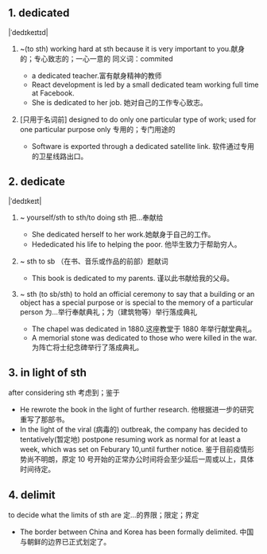 ## 1. dedicated
|ˈdedɪkeɪtɪd|

1. ~(to sth) working hard at sth because it is very important to you.献身的；专心致志的；一心一意的 同义词：commited
	- a dedicated teacher.富有献身精神的教师
	- React development is led by a small dedicated team working full time at Facebook.
	- She is dedicated to her job. 她对自己的工作专心致志。
	
2. [只用于名词前] designed to do only one particular type of work; used for one particular purpose only 专用的；专门用途的
	- Software is exported through a dedicated satellite link. 软件通过专用的卫星线路出口。

## 2. dedicate

|ˈdedɪkeɪt|

1. ~ yourself/sth to sth/to doing sth 把...奉献给
	- She dedicated herself to her work.她献身于自己的工作。
	- Hededicated his life to helping the poor. 他毕生致力于帮助穷人。

2. ~ sth to sb （在书、音乐或作品的前部）题献词
	- This book is dedicated to my parents. 谨以此书献给我的父母。

3. ~ sth (to sb/sth) to hold an official ceremony to say that a building or an object has a special purpose or is special to the memory of a particular person 为...举行奉献典礼；为（建筑物等）举行落成典礼
	- The chapel was dedicated in 1880.这座教堂于 1880 年举行献堂典礼。
	- A memorial stone was dedicated to those who were killed in the war. 为阵亡将士纪念碑举行了落成典礼。

## 3. in light of sth
after considering sth 考虑到；鉴于

- He rewrote the book in the light of further research. 他根据进一步的研究重写了那部书。
- In the light of the viral (病毒的) outbreak, the company has decided to tentatively(暂定地) postpone resuming work as normal for at least a week, which was set on Feburary 10,until further notice. 鉴于目前疫情形势尚不明朗，原定 10 号开始的正常办公时间将会至少延后一周或以上，具体时间待定。

## 4. delimit

to decide what the limits of sth are 定…的界限；限定；界定

- The border between China and Korea has been formally delimited. 中国与朝鲜的边界已正式划定了。